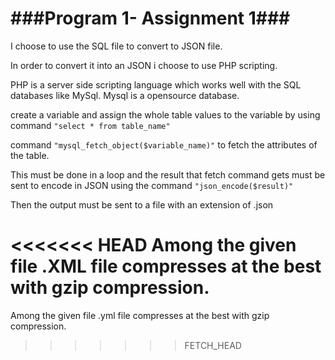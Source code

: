 ###Program 1- Assignment 1###
========================


I choose to use the SQL file to convert to JSON file.

In order to convert it into an JSON i choose to use PHP scripting.

PHP is a server side scripting language which works well with the SQL databases like MySql.
Mysql is a opensource database.

create a variable and assign the whole table values to the variable by using command `"select * from table_name"`

command `"mysql_fetch_object($variable_name)"` to fetch the attributes of the table.

This must be done in a loop and the result that fetch command gets must be sent to encode in JSON using the command `"json_encode($result)"`

Then the output must be sent to a file with an extension of .json



<<<<<<< HEAD
Among the given file .XML file compresses at the best with gzip compression.
=======
Among the given file .yml file compresses at the best with gzip compression.
>>>>>>> FETCH_HEAD
